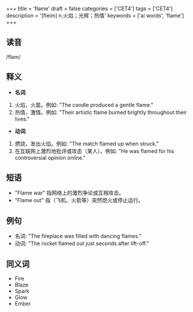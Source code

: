 +++
title = 'flame'
draft = false
categories = ['CET4']
tags = ['CET4']
description = '[fleim] n.火焰；光辉；热情'
keywords = ['ai words', 'flame']
+++

## 读音
/fləm/

## 释义
- **名词**:
1. 火焰，火苗。例如: "The candle produced a gentle flame."
2. 热情，激情。例如: "Their artistic flame burned brightly throughout their lives."

- **动词**:
1. 燃烧，发出火焰。例如: "The match flamed up when struck."
2. 在互联网上激烈地批评或攻击（某人）。例如: "He was flamed for his controversial opinion online."

## 短语
- "Flame war" 指网络上的激烈争论或互相攻击。
- "Flame out" 指（飞机、火箭等）突然熄火或停止运行。

## 例句
- 名词: "The fireplace was filled with dancing flames."
- 动词: "The rocket flamed out just seconds after lift-off."

## 同义词
- Fire
- Blaze
- Spark
- Glow
- Ember

